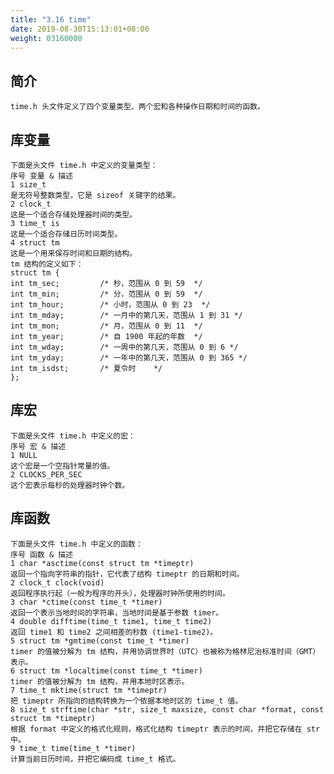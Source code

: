 ```yaml
---
title: "3.16 time"
date: 2019-08-30T15:13:01+08:00
weight: 03160000
---
```


## 简介

    time.h 头文件定义了四个变量类型、两个宏和各种操作日期和时间的函数。

## 库变量

    下面是头文件 time.h 中定义的变量类型：
    序号 变量 & 描述
    1 size_t 
    是无符号整数类型，它是 sizeof 关键字的结果。
    2 clock_t 
    这是一个适合存储处理器时间的类型。
    3 time_t is 
    这是一个适合存储日历时间类型。
    4 struct tm 
    这是一个用来保存时间和日期的结构。
    tm 结构的定义如下：
    struct tm {
    int tm_sec;         /* 秒，范围从 0 到 59  */
    int tm_min;         /* 分，范围从 0 到 59  */
    int tm_hour;        /* 小时，范围从 0 到 23  */
    int tm_mday;        /* 一月中的第几天，范围从 1 到 31 */
    int tm_mon;         /* 月，范围从 0 到 11  */
    int tm_year;        /* 自 1900 年起的年数  */
    int tm_wday;        /* 一周中的第几天，范围从 0 到 6 */
    int tm_yday;        /* 一年中的第几天，范围从 0 到 365 */
    int tm_isdst;       /* 夏令时    */
    };

## 库宏

    下面是头文件 time.h 中定义的宏：
    序号 宏 & 描述
    1 NULL
    这个宏是一个空指针常量的值。
    2 CLOCKS_PER_SEC 
    这个宏表示每秒的处理器时钟个数。

## 库函数

    下面是头文件 time.h 中定义的函数：
    序号 函数 & 描述
    1 char *asctime(const struct tm *timeptr)
    返回一个指向字符串的指针，它代表了结构 timeptr 的日期和时间。
    2 clock_t clock(void)
    返回程序执行起（一般为程序的开头），处理器时钟所使用的时间。
    3 char *ctime(const time_t *timer)
    返回一个表示当地时间的字符串，当地时间是基于参数 timer。
    4 double difftime(time_t time1, time_t time2)
    返回 time1 和 time2 之间相差的秒数 (time1-time2)。
    5 struct tm *gmtime(const time_t *timer)
    timer 的值被分解为 tm 结构，并用协调世界时（UTC）也被称为格林尼治标准时间（GMT）表示。
    6 struct tm *localtime(const time_t *timer)
    timer 的值被分解为 tm 结构，并用本地时区表示。
    7 time_t mktime(struct tm *timeptr)
    把 timeptr 所指向的结构转换为一个依据本地时区的 time_t 值。
    8 size_t strftime(char *str, size_t maxsize, const char *format, const struct tm *timeptr)
    根据 format 中定义的格式化规则，格式化结构 timeptr 表示的时间，并把它存储在 str 中。
    9 time_t time(time_t *timer)
    计算当前日历时间，并把它编码成 time_t 格式。
